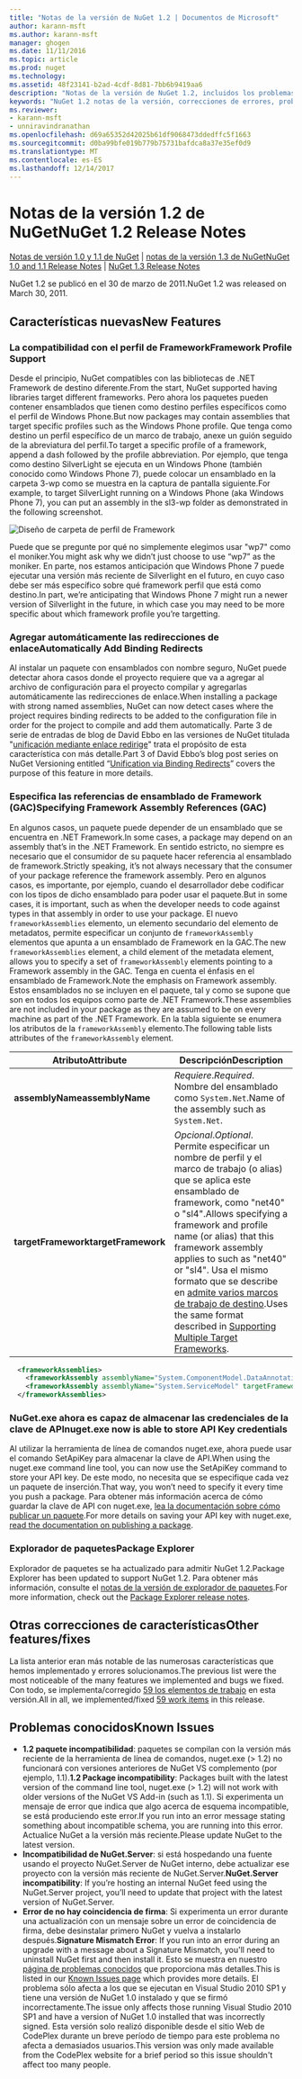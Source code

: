 ```yaml
---
title: "Notas de la versión de NuGet 1.2 | Documentos de Microsoft"
author: karann-msft
ms.author: karann-msft
manager: ghogen
ms.date: 11/11/2016
ms.topic: article
ms.prod: nuget
ms.technology: 
ms.assetid: 48f23141-b2ad-4cdf-8d81-7bb6b9419aa6
description: "Notas de la versión de NuGet 1.2, incluidos los problemas conocidos, correcciones de errores, las funciones agregadas y dcr."
keywords: "NuGet 1.2 notas de la versión, correcciones de errores, problemas, conocidos agregan características, DCR"
ms.reviewer:
- karann-msft
- unniravindranathan
ms.openlocfilehash: d69a65352d42025b61df9068473ddedffc5f1663
ms.sourcegitcommit: d0ba99bfe019b779b75731bafdca8a37e35ef0d9
ms.translationtype: MT
ms.contentlocale: es-ES
ms.lasthandoff: 12/14/2017
---
```

# <a name="nuget-12-release-notes"></a><span data-ttu-id="0410f-104">Notas de la versión 1.2 de NuGet</span><span class="sxs-lookup"><span data-stu-id="0410f-104">NuGet 1.2 Release Notes</span></span>

<span data-ttu-id="0410f-105">[Notas de versión 1.0 y 1.1 de NuGet](../release-notes/nuget-1.1.md) | [notas de la versión 1.3 de NuGet](../release-notes/nuget-1.3.md)</span><span class="sxs-lookup"><span data-stu-id="0410f-105">[NuGet 1.0 and 1.1 Release Notes](../release-notes/nuget-1.1.md) | [NuGet 1.3 Release Notes](../release-notes/nuget-1.3.md)</span></span>

<span data-ttu-id="0410f-106">NuGet 1.2 se publicó en el 30 de marzo de 2011.</span><span class="sxs-lookup"><span data-stu-id="0410f-106">NuGet 1.2 was released on March 30, 2011.</span></span>

## <a name="new-features"></a><span data-ttu-id="0410f-107">Características nuevas</span><span class="sxs-lookup"><span data-stu-id="0410f-107">New Features</span></span>

### <a name="framework-profile-support"></a><span data-ttu-id="0410f-108">La compatibilidad con el perfil de Framework</span><span class="sxs-lookup"><span data-stu-id="0410f-108">Framework Profile Support</span></span>

<span data-ttu-id="0410f-109">Desde el principio, NuGet compatibles con las bibliotecas de .NET Framework de destino diferente.</span><span class="sxs-lookup"><span data-stu-id="0410f-109">From the start, NuGet supported having libraries target different frameworks.</span></span> <span data-ttu-id="0410f-110">Pero ahora los paquetes pueden contener ensamblados que tienen como destino perfiles específicos como el perfil de Windows Phone.</span><span class="sxs-lookup"><span data-stu-id="0410f-110">But now packages may contain assemblies that target specific profiles such as the Windows Phone profile.</span></span> <span data-ttu-id="0410f-111">Que tenga como destino un perfil específico de un marco de trabajo, anexe un guión seguido de la abreviatura del perfil.</span><span class="sxs-lookup"><span data-stu-id="0410f-111">To target a specific profile of a framework, append a dash followed by the profile abbreviation.</span></span> <span data-ttu-id="0410f-112">Por ejemplo, que tenga como destino SilverLight se ejecuta en un Windows Phone (también conocido como Windows Phone 7), puede colocar un ensamblado en la carpeta 3-wp como se muestra en la captura de pantalla siguiente.</span><span class="sxs-lookup"><span data-stu-id="0410f-112">For example, to target SilverLight running on a Windows Phone (aka Windows Phone 7), you can put an assembly in the sl3-wp folder as demonstrated in the following screenshot.</span></span>

![Diseño de carpeta de perfil de Framework](./media/framework-profile-support.png)

<span data-ttu-id="0410f-114">Puede que se pregunte por qué no simplemente elegimos usar "wp7" como el moniker.</span><span class="sxs-lookup"><span data-stu-id="0410f-114">You might ask why we didn’t just choose to use “wp7” as the moniker.</span></span> <span data-ttu-id="0410f-115">En parte, nos estamos anticipación que Windows Phone 7 puede ejecutar una versión más reciente de Silverlight en el futuro, en cuyo caso debe ser más específico sobre qué framework perfil que está como destino.</span><span class="sxs-lookup"><span data-stu-id="0410f-115">In part, we’re anticipating that Windows Phone 7 might run a newer version of Silverlight in the future, in which case you may need to be more specific about which framework profile you’re targetting.</span></span>

### <a name="automatically-add-binding-redirects"></a><span data-ttu-id="0410f-116">Agregar automáticamente las redirecciones de enlace</span><span class="sxs-lookup"><span data-stu-id="0410f-116">Automatically Add Binding Redirects</span></span>

<span data-ttu-id="0410f-117">Al instalar un paquete con ensamblados con nombre seguro, NuGet puede detectar ahora casos donde el proyecto requiere que va a agregar al archivo de configuración para el proyecto compilar y agregarlas automáticamente las redirecciones de enlace.</span><span class="sxs-lookup"><span data-stu-id="0410f-117">When installing a package with strong named assemblies, NuGet can now detect cases where the project requires binding redirects to be added to the configuration file in order for the project to compile and add them automatically.</span></span> <span data-ttu-id="0410f-118">Parte 3 de serie de entradas de blog de David Ebbo en las versiones de NuGet titulada "[unificación mediante enlace redirige](http://blog.davidebbo.com/2011/01/nuget-versioning-part-3-unification-via.html)" trata el propósito de esta característica con más detalle.</span><span class="sxs-lookup"><span data-stu-id="0410f-118">Part 3 of David Ebbo’s blog post series on NuGet Versioning entitled “[Unification via Binding Redirects](http://blog.davidebbo.com/2011/01/nuget-versioning-part-3-unification-via.html)” covers the purpose of this feature in more details.</span></span>

<a name="framework-assembly-refs"></a>

### <a name="specifying-framework-assembly-references-gac"></a><span data-ttu-id="0410f-119">Especifica las referencias de ensamblado de Framework (GAC)</span><span class="sxs-lookup"><span data-stu-id="0410f-119">Specifying Framework Assembly References (GAC)</span></span>

<span data-ttu-id="0410f-120">En algunos casos, un paquete puede depender de un ensamblado que se encuentra en .NET Framework.</span><span class="sxs-lookup"><span data-stu-id="0410f-120">In some cases, a package may depend on an assembly that’s in the .NET Framework.</span></span> <span data-ttu-id="0410f-121">En sentido estricto, no siempre es necesario que el consumidor de su paquete hacer referencia al ensamblado de framework.</span><span class="sxs-lookup"><span data-stu-id="0410f-121">Strictly speaking, it’s not always necessary that the consumer of your package reference the framework assembly.</span></span> <span data-ttu-id="0410f-122">Pero en algunos casos, es importante, por ejemplo, cuando el desarrollador debe codificar con los tipos de dicho ensamblado para poder usar el paquete.</span><span class="sxs-lookup"><span data-stu-id="0410f-122">But in some cases, it is important, such as when the developer needs to code against types in that assembly in order to use your package.</span></span> <span data-ttu-id="0410f-123">El nuevo `frameworkAssemblies` elemento, un elemento secundario del elemento de metadatos, permite especificar un conjunto de `frameworkAssembly` elementos que apunta a un ensamblado de Framework en la GAC.</span><span class="sxs-lookup"><span data-stu-id="0410f-123">The new `frameworkAssemblies` element, a child element of the metadata element, allows you to specify a set of `frameworkAssembly` elements pointing to a Framework assembly in the GAC.</span></span> <span data-ttu-id="0410f-124">Tenga en cuenta el énfasis en el ensamblado de Framework.</span><span class="sxs-lookup"><span data-stu-id="0410f-124">Note the emphasis on Framework assembly.</span></span>
<span data-ttu-id="0410f-125">Estos ensamblados no se incluyen en el paquete, tal y como se supone que son en todos los equipos como parte de .NET Framework.</span><span class="sxs-lookup"><span data-stu-id="0410f-125">These assemblies are not included in your package as they are assumed to be on every machine  as part of the .NET Framework.</span></span> <span data-ttu-id="0410f-126">En la tabla siguiente se enumera los atributos de la `frameworkAssembly` elemento.</span><span class="sxs-lookup"><span data-stu-id="0410f-126">The following table lists attributes of the `frameworkAssembly` element.</span></span>


|<span data-ttu-id="0410f-127">Atributo</span><span class="sxs-lookup"><span data-stu-id="0410f-127">Attribute</span></span> |<span data-ttu-id="0410f-128">Descripción</span><span class="sxs-lookup"><span data-stu-id="0410f-128">Description</span></span>|
|----------------|-----------|
|<span data-ttu-id="0410f-129">**assemblyName**</span><span class="sxs-lookup"><span data-stu-id="0410f-129">**assemblyName**</span></span>|<span data-ttu-id="0410f-130">*Requiere*.</span><span class="sxs-lookup"><span data-stu-id="0410f-130">*Required*.</span></span> <span data-ttu-id="0410f-131">Nombre del ensamblado como `System.Net`.</span><span class="sxs-lookup"><span data-stu-id="0410f-131">Name of the assembly such as `System.Net`.</span></span>|
|<span data-ttu-id="0410f-132">**targetFramework**</span><span class="sxs-lookup"><span data-stu-id="0410f-132">**targetFramework**</span></span>|<span data-ttu-id="0410f-133">*Opcional*.</span><span class="sxs-lookup"><span data-stu-id="0410f-133">*Optional*.</span></span> <span data-ttu-id="0410f-134">Permite especificar un nombre de perfil y el marco de trabajo (o alias) que se aplica este ensamblado de framework, como "net40" o "sl4".</span><span class="sxs-lookup"><span data-stu-id="0410f-134">Allows specifying a framework and profile name (or alias) that this framework assembly applies to such as "net40" or "sl4".</span></span> <span data-ttu-id="0410f-135">Usa el mismo formato que se describe en [admite varios marcos de trabajo de destino](../create-packages/supporting-multiple-target-frameworks.md).</span><span class="sxs-lookup"><span data-stu-id="0410f-135">Uses the same format described in [Supporting Multiple Target Frameworks](../create-packages/supporting-multiple-target-frameworks.md).</span></span>|

```xml
  <frameworkAssemblies>
    <frameworkAssembly assemblyName="System.ComponentModel.DataAnnotations" targetFramework="net40" />
    <frameworkAssembly assemblyName="System.ServiceModel" targetFramework="net40" />
  </frameworkAssemblies>
```

### <a name="nugetexe-now-is-able-to-store-api-key-credentials"></a><span data-ttu-id="0410f-136">NuGet.exe ahora es capaz de almacenar las credenciales de la clave de API</span><span class="sxs-lookup"><span data-stu-id="0410f-136">nuget.exe now is able to store API Key credentials</span></span>

<span data-ttu-id="0410f-137">Al utilizar la herramienta de línea de comandos nuget.exe, ahora puede usar el comando SetApiKey para almacenar la clave de API.</span><span class="sxs-lookup"><span data-stu-id="0410f-137">When using the nuget.exe command line tool, you can now use the SetApiKey command to store your API key.</span></span> <span data-ttu-id="0410f-138">De este modo, no necesita que se especifique cada vez un paquete de inserción.</span><span class="sxs-lookup"><span data-stu-id="0410f-138">That way, you won’t need to specify it every time you push a package.</span></span> <span data-ttu-id="0410f-139">Para obtener más información acerca de cómo guardar la clave de API con nuget.exe, [lea la documentación sobre cómo publicar un paquete](../create-packages/publish-a-package.md).</span><span class="sxs-lookup"><span data-stu-id="0410f-139">For more details on saving your API key with nuget.exe, [read the documentation on publishing a package](../create-packages/publish-a-package.md).</span></span>

### <a name="package-explorer"></a><span data-ttu-id="0410f-140">Explorador de paquetes</span><span class="sxs-lookup"><span data-stu-id="0410f-140">Package Explorer</span></span>
<span data-ttu-id="0410f-141">Explorador de paquetes se ha actualizado para admitir NuGet 1.2.</span><span class="sxs-lookup"><span data-stu-id="0410f-141">Package Explorer has been updated to support NuGet 1.2.</span></span> <span data-ttu-id="0410f-142">Para obtener más información, consulte el [notas de la versión de explorador de paquetes](http://nuget.codeplex.com/wikipage?title=New%20features%20in%20NuGet%20Package%20Explorer%201.0).</span><span class="sxs-lookup"><span data-stu-id="0410f-142">For more information, check out the [Package Explorer release notes](http://nuget.codeplex.com/wikipage?title=New%20features%20in%20NuGet%20Package%20Explorer%201.0).</span></span>

## <a name="other-featuresfixes"></a><span data-ttu-id="0410f-143">Otras correcciones de características</span><span class="sxs-lookup"><span data-stu-id="0410f-143">Other features/fixes</span></span>

<span data-ttu-id="0410f-144">La lista anterior eran más notable de las numerosas características que hemos implementado y errores solucionamos.</span><span class="sxs-lookup"><span data-stu-id="0410f-144">The previous list were the most noticeable of the many features we implemented and bugs we fixed.</span></span> <span data-ttu-id="0410f-145">Con todo, se implementa/corregido [59 los elementos de trabajo](http://nuget.codeplex.com/workitem/list/advanced?keyword=&status=All&type=All&priority=All&release=NuGet%201.2&assignedTo=All&component=All&sortField=Votes&sortDirection=Descending&page=0) en esta versión.</span><span class="sxs-lookup"><span data-stu-id="0410f-145">All in all, we implemented/fixed [59 work items](http://nuget.codeplex.com/workitem/list/advanced?keyword=&status=All&type=All&priority=All&release=NuGet%201.2&assignedTo=All&component=All&sortField=Votes&sortDirection=Descending&page=0) in this release.</span></span>

## <a name="known-issues"></a><span data-ttu-id="0410f-146">Problemas conocidos</span><span class="sxs-lookup"><span data-stu-id="0410f-146">Known Issues</span></span>

* <span data-ttu-id="0410f-147">**1.2 paquete incompatibilidad**: paquetes se compilan con la versión más reciente de la herramienta de línea de comandos, nuget.exe (> 1.2) no funcionará con versiones anteriores de NuGet VS complemento (por ejemplo, 1.1).</span><span class="sxs-lookup"><span data-stu-id="0410f-147">**1.2 Package incompatibility**: Packages built with the latest version of the command line tool, nuget.exe (> 1.2) will not work with older versions of the NuGet VS Add-in (such as 1.1).</span></span> <span data-ttu-id="0410f-148">Si experimenta un mensaje de error que indica que algo acerca de esquema incompatible, se está produciendo este error.</span><span class="sxs-lookup"><span data-stu-id="0410f-148">If you run into an error message stating something about incompatible schema, you are running into this error.</span></span> <span data-ttu-id="0410f-149">Actualice NuGet a la versión más reciente.</span><span class="sxs-lookup"><span data-stu-id="0410f-149">Please update NuGet to the latest version.</span></span>
* <span data-ttu-id="0410f-150">**Incompatibilidad de NuGet.Server**: si está hospedando una fuente usando el proyecto NuGet.Server de NuGet interno, debe actualizar ese proyecto con la versión más reciente de NuGet.Server.</span><span class="sxs-lookup"><span data-stu-id="0410f-150">**NuGet.Server incompatibility**: If you’re hosting an internal NuGet feed using the NuGet.Server project, you’ll need to update that project with the latest version of NuGet.Server.</span></span>
* <span data-ttu-id="0410f-151">**Error de no hay coincidencia de firma**: Si experimenta un error durante una actualización con un mensaje sobre un error de coincidencia de firma, debe desinstalar primero NuGet y vuelva a instalarlo después.</span><span class="sxs-lookup"><span data-stu-id="0410f-151">**Signature Mismatch Error**: If you run into an error during an upgrade with a message about a Signature Mismatch, you'll need to uninstall NuGet first and then install it.</span></span> <span data-ttu-id="0410f-152">Esto se muestra en nuestro [página de problemas conocidos](../release-notes/Known-Issues.md) que proporciona más detalles.</span><span class="sxs-lookup"><span data-stu-id="0410f-152">This is listed in our [Known Issues page](../release-notes/Known-Issues.md) which provides more details.</span></span> <span data-ttu-id="0410f-153">El problema sólo afecta a los que se ejecutan en Visual Studio 2010 SP1 y tiene una versión de NuGet 1.0 instalado y que se firmó incorrectamente.</span><span class="sxs-lookup"><span data-stu-id="0410f-153">The issue only affects those running Visual Studio 2010 SP1 and have a version of NuGet 1.0 installed that was incorrectly signed.</span></span> <span data-ttu-id="0410f-154">Esta versión solo realizó disponible desde el sitio Web de CodePlex durante un breve período de tiempo para este problema no afecta a demasiados usuarios.</span><span class="sxs-lookup"><span data-stu-id="0410f-154">This version was only made available from the CodePlex website for a brief period so this issue shouldn't affect too many people.</span></span>